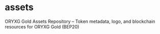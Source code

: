 # assets
ORYXG Gold Assets Repository – Token metadata, logo, and blockchain resources for ORYXG Gold (BEP20)
